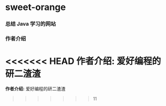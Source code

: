 # sweet-orange

### 总结 Java 学习的网站

### 作者介绍

<<<<<<< HEAD
**作者介绍:** 爱好编程的研二渣渣
=======
 **作者介绍:** 爱好编程的研二渣渣

>>>>>>> 11
